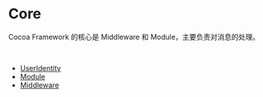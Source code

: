 # Core

Cocoa Framework 的核心是 Middleware 和 Module，主要负责对消息的处理。  

<br>

- [UserIdentity](./UserIdentity.md)
- [Module](./Module.md)
- [Middleware](./Middleware.md)